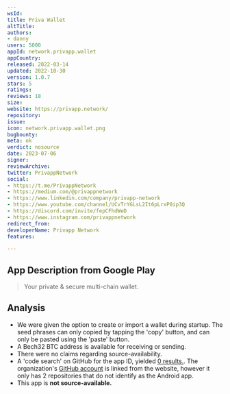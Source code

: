 ```yaml
---
wsId:
title: Priva Wallet
altTitle:
authors:
- danny
users: 5000
appId: network.privapp.wallet
appCountry:
released: 2022-03-14
updated: 2022-10-30
version: 1.0.7
stars: 5
ratings:
reviews: 18
size:
website: https://privapp.network/
repository:
issue:
icon: network.privapp.wallet.png
bugbounty:
meta: ok
verdict: nosource
date: 2023-07-06
signer:
reviewArchive:
twitter: PrivappNetwork
social:
- https://t.me/PrivappNetwork
- https://medium.com/@privappnetwork
- https://www.linkedin.com/company/privapp-network
- https://www.youtube.com/channel/UCvTrYGLsL2It6pLrxP0ip3Q
- https://discord.com/invite/fepCFhdWeD
- https://www.instagram.com/privappnetwork
redirect_from:
developerName: Privapp Network
features:

---
```


## App Description from Google Play

> Your private & secure multi-chain wallet.

## Analysis

- We were given the option to create or import a wallet during startup. The seed phrases can only copied by tapping the 'copy' button, and can only be pasted using the 'paste' button.
- A Bech32 BTC address is available for receiving or sending.
- There were no claims regarding source-availability.
- A 'code search' on GitHub for the app ID, yielded [0 results.](https://github.com/search?q=network.privapp.wallet&type=code). The organization's [GitHub account](https://github.com/PrivappNetwork) is linked from the website, however it only has 2 repositories that do not identify as the Android app.
- This app is **not source-available.**
